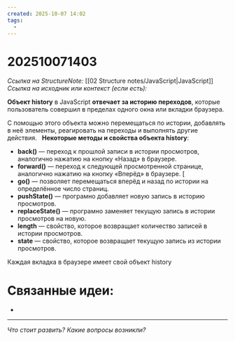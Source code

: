```yaml
---
created: 2025-10-07 14:02
tags:
  -
---
```

# 202510071403
*Ссылка на StructureNote:* [[02 Structure notes/JavaScript|JavaScript]]
*Ссылка на исходник или контекст (если есть):* 

**Объект history** в JavaScript **отвечает за историю переходов**, которые пользователь совершил в пределах одного окна или вкладки браузера.  

С помощью этого объекта можно перемещаться по истории, добавлять в неё элементы, реагировать на переходы и выполнять другие действия.  
**Некоторые методы и свойства объекта history**:

- **back()** — переход к прошлой записи в истории просмотров, аналогично нажатию на кнопку «Назад» в браузере. 
- **forward()** — переход к следующей просмотренной странице, аналогично нажатию на кнопку «Вперёд» в браузере. [
- **go()** — позволяет перемещаться вперёд и назад по истории на определённое число страниц.  
- **pushState()** — програмно добавляет новую запись в историю просмотров.  
- **replaceState()** — програмно заменяет текущую запись в истории просмотров на новую.
- **length** — свойство, которое возвращает количество записей в истории просмотров. 
- **state** — свойство, которое возвращает текущую запись из истории просмотров.  

Каждая вкладка в браузере имеет свой объект history
# Связанные идеи:
* 
---

*Что стоит развить? Какие вопросы возникли?*